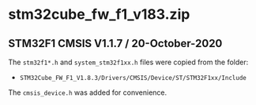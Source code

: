 # stm32cube_fw_f1_v183.zip

## STM32F1 CMSIS V1.1.7 / 20-October-2020

The `stm32f1*.h` and `system_stm32f1xx.h` files were copied from the folder:

- `STM32Cube_FW_F1_V1.8.3/Drivers/CMSIS/Device/ST/STM32F1xx/Include`

The `cmsis_device.h` was added for convenience.
